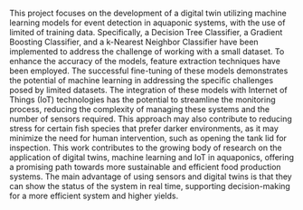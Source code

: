 This project focuses on the development of a digital twin utilizing machine learning models for event detection in aquaponic systems, with the use of limited of training data. Specifically, a Decision Tree Classifier, a Gradient Boosting Classifier, and a k-Nearest Neighbor Classifier have been implemented to address the challenge of working with a small dataset. To enhance the accuracy of the models, feature extraction techniques have been employed. The successful fine-tuning of these models demonstrates the potential of machine learning in addressing the specific challenges posed by limited datasets. The integration of these models with Internet of Things (IoT) technologies has the potential to streamline the monitoring process, reducing the complexity of managing these systems and the number of sensors required. This approach may also contribute to reducing stress for certain fish species that prefer darker environments, as it may minimize the need for human intervention, such as opening the tank lid for inspection. This work contributes to the growing body of research on the application of digital twins, machine learning and IoT in aquaponics, offering a promising path towards more sustainable and efficient food production systems. The main advantage of using sensors and digital twins is that they can show the status of the system in real time, supporting decision-making for a more efficient system and higher yields.

